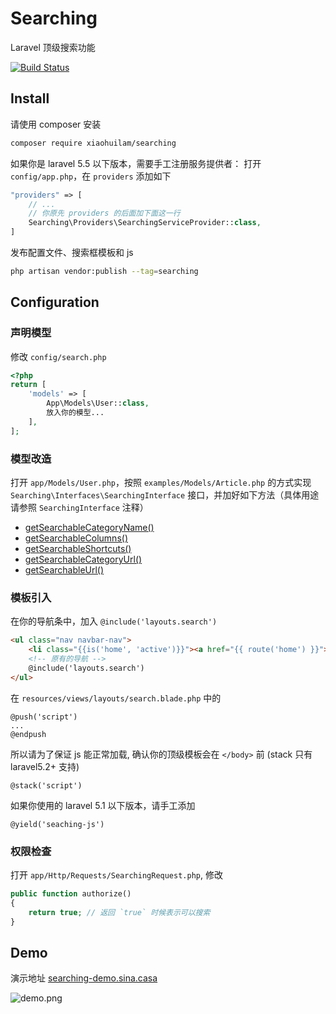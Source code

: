 # Searching

Laravel 顶级搜索功能

[![Build Status](https://travis-ci.com/xiaohuilam/searching.svg?branch=master)](https://travis-ci.com/xiaohuilam/searching)

## Install

请使用 composer 安装

```bash
composer require xiaohuilam/searching
```

如果你是 laravel 5.5 以下版本，需要手工注册服务提供者：
打开 `config/app.php`，在 `providers` 添加如下

```php
"providers" => [
    // ...
    // 你原先 providers 的后面加下面这一行
    Searching\Providers\SearchingServiceProvider::class,
]
```

发布配置文件、搜索框模板和 js

```bash
php artisan vendor:publish --tag=searching
```

## Configuration

### 声明模型

修改 `config/search.php`

```php
<?php
return [
    'models' => [
        App\Models\User::class,
        放入你的模型...
    ],
];
```

### 模型改造

打开 `app/Models/User.php`，按照 `examples/Models/Article.php` 的方式实现 `Searching\Interfaces\SearchingInterface` 接口，并加好如下方法（具体用途请参照 `SearchingInterface` 注释）

* [getSearchableCategoryName()](https://github.com/xiaohuilam/searching/blob/master/src/Interfaces/SearchingInterface.php#L22-L27)
* [getSearchableColumns()](https://github.com/xiaohuilam/searching/blob/master/src/Interfaces/SearchingInterface.php#L29-L34)
* [getSearchableShortcuts()](https://github.com/xiaohuilam/searching/blob/master/src/Interfaces/SearchingInterface.php#L36-L41)
* [getSearchableCategoryUrl()](https://github.com/xiaohuilam/searching/blob/master/src/Interfaces/SearchingInterface.php#L43-L48)
* [getSearchableUrl()](https://github.com/xiaohuilam/searching/blob/master/src/Interfaces/SearchingInterface.php#L50-L55)

### 模板引入

在你的导航条中，加入 `@include('layouts.search')`

```html
<ul class="nav navbar-nav">
    <li class="{{is('home', 'active')}}"><a href="{{ route('home') }}">首页</a></li>
    <!-- 原有的导航 -->
    @include('layouts.search')
</ul>
```

在 `resources/views/layouts/search.blade.php` 中的

```blade
@push('script')
...
@endpush
```

所以请为了保证 js 能正常加载, 确认你的顶级模板会在 `</body>` 前 (stack 只有 laravel5.2+ 支持)

```blade
@stack('script')
```

如果你使用的 laravel 5.1 以下版本，请手工添加

```blade
@yield('seaching-js')
```

### 权限检查

打开 `app/Http/Requests/SearchingRequest.php`, 修改

```php
public function authorize()
{
    return true; // 返回 `true` 时候表示可以搜索
}
```

## Demo

演示地址 [searching-demo.sina.casa](https://searching-demo.sina.casa)

![demo.png](https://i.loli.net/2018/12/15/5c14e92b743c4.png)
